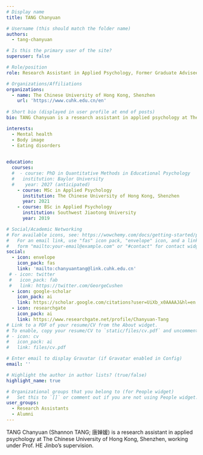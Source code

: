 ```yaml
---
# Display name
title: TANG Chanyuan

# Username (this should match the folder name)
authors:
  - tang-chanyuan

# Is this the primary user of the site?
superuser: false

# Role/position
role: Research Assistant in Applied Psychology, Former Graduate Advisee

# Organizations/Affiliations
organizations:
  - name: The Chinese University of Hong Kong, Shenzhen
    url: 'https://www.cuhk.edu.cn/en'
    
# Short bio (displayed in user profile at end of posts)
bio: TANG Chanyuan is a research assistant in applied psychology at The Chinese University of Hong Kong, Shenzhen, working under Prof. HE Jinbo’s supervision.

interests:
  - Mental health
  - Body image
  - Eating disorders
  

education:
  courses:
  #  - course: PhD in Quantitative Methods in Educational Psychology
  #   institution: Baylor University
  #    year: 2027 (anticipated)
    - course: MSc in Applied Psychology
      institution: The Chinese University of Hong Kong, Shenzhen
      year: 2021
    - course: BSc in Applied Psychology
      institution: Southwest Jiaotong University
      year: 2019

# Social/Academic Networking
# For available icons, see: https://wowchemy.com/docs/getting-started/page-builder/#icons
#   For an email link, use "fas" icon pack, "envelope" icon, and a link in the
#   form "mailto:your-email@example.com" or "#contact" for contact widget.
social:
  - icon: envelope
    icon_pack: fas
    link: 'mailto:chanyuantang@link.cuhk.edu.cn'
 # - icon: twitter
 #   icon_pack: fab
 #   link: https://twitter.com/GeorgeCushen
  - icon: google-scholar
    icon_pack: ai
    link: https://scholar.google.com/citations?user=UiXb_x0AAAAJ&hl=en
  - icon: researchgate
    icon_pack: ai
    link: https://www.researchgate.net/profile/Chanyuan-Tang
# Link to a PDF of your resume/CV from the About widget.
# To enable, copy your resume/CV to `static/files/cv.pdf` and uncomment the lines below.
# - icon: cv
#   icon_pack: ai
#   link: files/cv.pdf

# Enter email to display Gravatar (if Gravatar enabled in Config)
email: ''

# Highlight the author in author lists? (true/false)
highlight_name: true

# Organizational groups that you belong to (for People widget)
#   Set this to `[]` or comment out if you are not using People widget.
user_groups:
  - Research Assistants
  - Alumni
---
```

TANG Chanyuan (Shannon TANG; 唐婵媛) is a research assistant in applied psychology at The Chinese University of Hong Kong, Shenzhen, working under Prof. HE Jinbo’s supervision.
